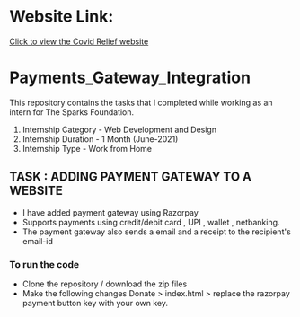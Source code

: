 # Website Link: 
[Click to view the Covid Relief website](https://vigilant-turing-3bf75c.netlify.app/)

# Payments_Gateway_Integration
This repository contains the tasks that I completed while working as an intern for The Sparks Foundation.
  1. Internship Category - Web Development and Design
  2. Internship Duration - 1 Month (June-2021)
  3. Internship Type - Work from Home

## TASK : ADDING PAYMENT GATEWAY TO A WEBSITE
- I have added payment gateway using Razorpay
- Supports payments using credit/debit card , UPI , wallet , netbanking.
- The payment gateway also sends a email and a receipt to the recipient's email-id
### To run the code 
- Clone the repository / download the zip files
- Make the following changes Donate > index.html > replace the razorpay payment button key with your own key.
